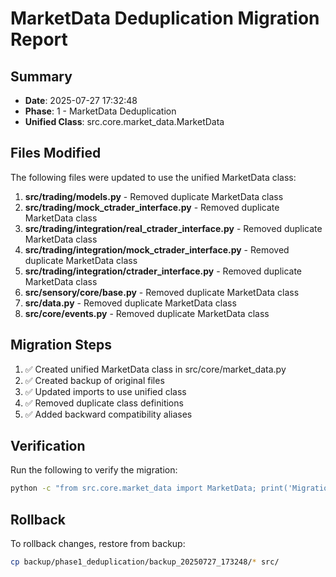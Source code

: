 # MarketData Deduplication Migration Report

## Summary
- **Date**: 2025-07-27 17:32:48
- **Phase**: 1 - MarketData Deduplication
- **Unified Class**: src.core.market_data.MarketData

## Files Modified
The following files were updated to use the unified MarketData class:

1. **src/trading/models.py** - Removed duplicate MarketData class
2. **src/trading/mock_ctrader_interface.py** - Removed duplicate MarketData class
3. **src/trading/integration/real_ctrader_interface.py** - Removed duplicate MarketData class
4. **src/trading/integration/mock_ctrader_interface.py** - Removed duplicate MarketData class
5. **src/trading/integration/ctrader_interface.py** - Removed duplicate MarketData class
6. **src/sensory/core/base.py** - Removed duplicate MarketData class
7. **src/data.py** - Removed duplicate MarketData class
8. **src/core/events.py** - Removed duplicate MarketData class

## Migration Steps
1. ✅ Created unified MarketData class in src/core/market_data.py
2. ✅ Created backup of original files
3. ✅ Updated imports to use unified class
4. ✅ Removed duplicate class definitions
5. ✅ Added backward compatibility aliases

## Verification
Run the following to verify the migration:
```bash
python -c "from src.core.market_data import MarketData; print('Migration successful')"
```

## Rollback
To rollback changes, restore from backup:
```bash
cp backup/phase1_deduplication/backup_20250727_173248/* src/
```
